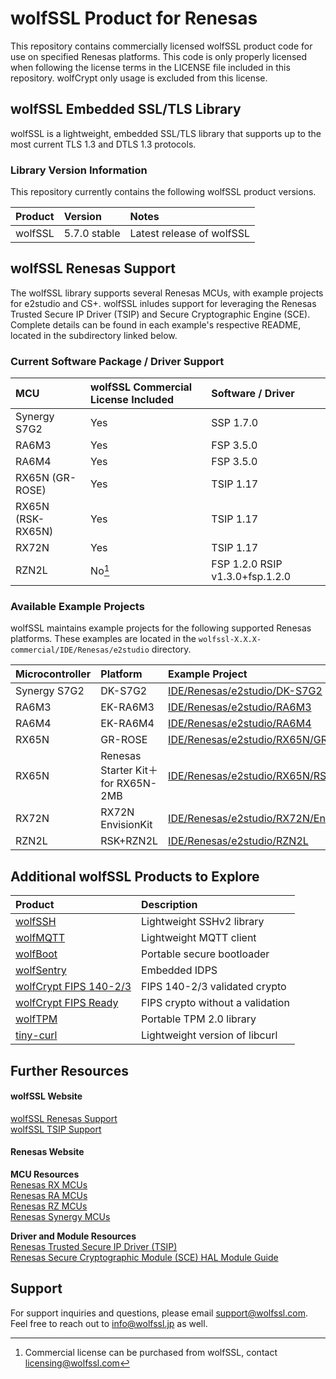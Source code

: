 # wolfSSL Product for Renesas

This repository contains commercially licensed wolfSSL product code for use on
specified Renesas platforms. This code is only properly licensed when following
the license terms in the LICENSE file included in this repository. wolfCrypt
only usage is excluded from this license.

## wolfSSL Embedded SSL/TLS Library

wolfSSL is a lightweight, embedded SSL/TLS library that supports up to the most
current TLS 1.3 and DTLS 1.3 protocols.

### Library Version Information

This repository currently contains the following wolfSSL product versions.

|Product|Version|Notes|
|:--|:--|:--|
|wolfSSL|5.7.0 stable|Latest release of wolfSSL|

## wolfSSL Renesas Support

The wolfSSL library supports several Renesas MCUs, with example projects for
e2studio and CS+. wolfSSL inludes support for leveraging the Renesas
Trusted Secure IP Driver (TSIP) and Secure Cryptographic Engine (SCE).
Complete details can be found in each example's respective README, located
in the subdirectory linked below.

### Current Software Package / Driver Support

|MCU|wolfSSL Commercial License Included|Software / Driver|
|:--|:--|:--|
|Synergy S7G2|Yes|SSP 1.7.0|
|RA6M3|Yes|FSP 3.5.0|
|RA6M4|Yes|FSP 3.5.0|
|RX65N (GR-ROSE)|Yes|TSIP 1.17|
|RX65N (RSK-RX65N)|Yes|TSIP 1.17|
|RX72N|Yes|TSIP 1.17|
|RZN2L|No[^1]|FSP 1.2.0 RSIP v1.3.0+fsp.1.2.0|

### Available Example Projects

wolfSSL maintains example projects for the following supported Renesas
platforms. These examples are located in the ```wolfssl-X.X.X-commercial/IDE/Renesas/e2studio```
directory.

|Microcontroller|Platform|Example Project|
|:--|:--|:--|
|Synergy S7G2|DK-S7G2|[IDE/Renesas/e2studio/DK-S7G2](./wolfssl-5.7.0-commercial/IDE/Renesas/e2studio/DK-S7G2)|
|RA6M3|EK-RA6M3|[IDE/Renesas/e2studio/RA6M3](./wolfssl-5.7.0-commercial/IDE/Renesas/e2studio/RA6M3)|
|RA6M4|EK-RA6M4|[IDE/Renesas/e2studio/RA6M4](./wolfssl-5.7.0-commercial/IDE/Renesas/e2studio/RA6M4)|
|RX65N|GR-ROSE|[IDE/Renesas/e2studio/RX65N/GR-ROSE](./wolfssl-5.7.0-commercial/IDE/Renesas/e2studio/RX65N/GR-ROSE)|
|RX65N|Renesas Starter Kit＋ for RX65N-2MB|[IDE/Renesas/e2studio/RX65N/RSK](./wolfssl-5.7.0-commercial/IDE/Renesas/e2studio/RX65N/RSK)|
|RX72N|RX72N EnvisionKit|[IDE/Renesas/e2studio/RX72N/EnvisionKit](./wolfssl-5.7.0-commercial/IDE/Renesas/e2studio/RX72N/EnvisionKit)|
|RZN2L|RSK+RZN2L|[IDE/Renesas/e2studio/RZN2L](./wolfssl-5.7.0-commercial/IDE/Renesas/e2studio/RZN2L)|

## Additional wolfSSL Products to Explore

|Product|Description|
|:--|:--|
|[wolfSSH](https://www.wolfssl.com/products/wolfssh/)|Lightweight SSHv2 library
|[wolfMQTT](https://www.wolfssl.com/products/wolfmqtt/)|Lightweight MQTT client
|[wolfBoot](https://www.wolfssl.com/products/wolfboot/)|Portable secure bootloader
|[wolfSentry](https://www.wolfssl.com/products/wolfsentry/)|Embedded IDPS
|[wolfCrypt FIPS 140-2/3](https://www.wolfssl.com/license/fips/)|FIPS 140-2/3 validated crypto
|[wolfCrypt FIPS Ready](https://www.wolfssl.com/license/fips/)|FIPS crypto without a validation
|[wolfTPM](https://www.wolfssl.com/products/wolftpm/)|Portable TPM 2.0 library
|[tiny-curl](https://www.wolfssl.com/products/curl/#panel-34394-3-0-0)|Lightweight version of libcurl

## Further Resources

#### wolfSSL Website
[wolfSSL Renesas Support](https://www.wolfssl.com/docs/renesas/) \
[wolfSSL TSIP Support](https://www.wolfssl.com/docs/wolfssl-renesas-tsip/)

#### Renesas Website

**MCU Resources**\
[Renesas RX MCUs](https://www.renesas.com/us/en/products/microcontrollers-microprocessors/rx-32-bit-performance-efficiency-mcus) \
[Renesas RA MCUs](https://www.renesas.com/us/en/products/microcontrollers-microprocessors/ra-cortex-m-mcus) \
[Renesas RZ MCUs](https://www.renesas.com/us/en/products/microcontrollers-microprocessors/rz-mpus) \
[Renesas Synergy MCUs](https://www.renesas.com/us/en/products/microcontrollers-microprocessors/renesas-synergy-platform-mcus)

**Driver and Module Resources**\
[Renesas Trusted Secure IP Driver (TSIP)](https://www.renesas.com/us/en/software-tool/trusted-secure-ip-driver) \
[Renesas Secure Cryptographic Module (SCE) HAL Module Guide](https://www.renesas.com/us/en/document/apn/sce-hal-module-guide-application-project)

## Support

For support inquiries and questions, please email support@wolfssl.com. Feel free to reach out to info@wolfssl.jp as well.

[^1]: Commercial license can be purchased from wolfSSL, contact licensing@wolfssl.com

